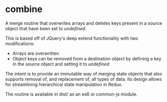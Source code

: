 # combine
A merge routine that overwrites arrays and deletes keys present in a source object that have been set to *undefined*.

This is based off of JQuery's deep extend functionality with two modifications:

* Arrays are overwritten
* Object keys can be removed from a destination object by defining a key in the source object and setting it to *undefined*

The intent is to provide an immutable way of merging state objects that also supports removal of, and replacement of, all types of data. Its design allows for streamlining hierarchical state manipulation in Redux.

The routine is available in dist/ as an es6 or common-js module.
